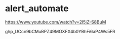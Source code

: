 # alert_automate

https://www.youtube.com/watch?v=2I5jZ-S8BuM

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